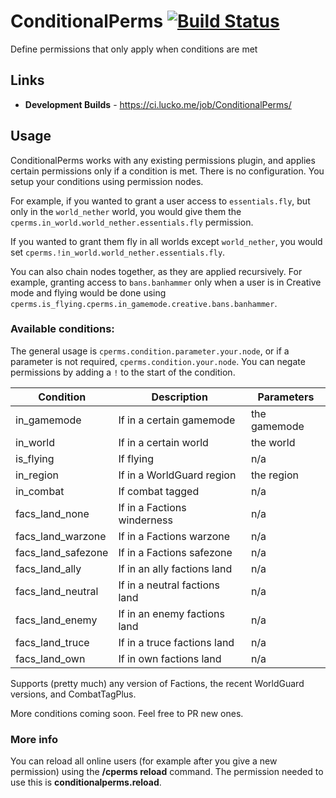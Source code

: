 # ConditionalPerms [![Build Status](https://ci.lucko.me/job/ConditionalPerms/badge/icon)](https://ci.lucko.me/job/ConditionalPerms/)
Define permissions that only apply when conditions are met

## Links
* **Development Builds** - <https://ci.lucko.me/job/ConditionalPerms/>

## Usage
ConditionalPerms works with any existing permissions plugin, and applies certain permissions only if a condition is met. There is no configuration. You setup your conditions using permission nodes.

For example, if you wanted to grant a user access to `essentials.fly`, but only in the `world_nether` world, you would give them the `cperms.in_world.world_nether.essentials.fly` permission.

If you wanted to grant them fly in all worlds except `world_nether`, you would set `cperms.!in_world.world_nether.essentials.fly`.

You can also chain nodes together, as they are applied recursively.
For example, granting access to `bans.banhammer` only when a user is in Creative mode and flying would be done using `cperms.is_flying.cperms.in_gamemode.creative.bans.banhammer`.

### Available conditions:
The general usage is `cperms.condition.parameter.your.node`, or if a parameter is not required, `cperms.condition.your.node`. You can negate permissions by adding a `!` to the start of the condition.

| Condition           | Description                     | Parameters       |
|---------------------|---------------------------------|------------------|
| in_gamemode         | If in a certain gamemode        | the gamemode     |
| in_world            | If in a certain world           | the world        |
| is_flying           | If flying                       | n/a              |
| in_region           | If in a WorldGuard region       | the region       |
| in_combat           | If combat tagged                | n/a              |
| facs_land_none      | If in a Factions winderness     | n/a              |
| facs_land_warzone   | If in a Factions warzone        | n/a              |
| facs_land_safezone  | If in a Factions safezone       | n/a              |
| facs_land_ally      | If in an ally factions land     | n/a              |
| facs_land_neutral   | If in a neutral factions land   | n/a              |
| facs_land_enemy     | If in an enemy factions land    | n/a              |
| facs_land_truce     | If in a truce factions land     | n/a              |
| facs_land_own       | If in own factions land         | n/a              |

Supports (pretty much) any version of Factions, the recent WorldGuard versions, and CombatTagPlus.

More conditions coming soon. Feel free to PR new ones.

### More info
You can reload all online users (for example after you give a new permission) using the **/cperms reload** command. The permission needed to use this is **conditionalperms.reload**.